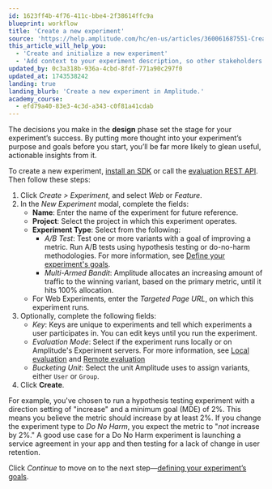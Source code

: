 ```yaml
---
id: 1623ff4b-4f76-411c-bbe4-2f38614ffc9a
blueprint: workflow
title: 'Create a new experiment'
source: 'https://help.amplitude.com/hc/en-us/articles/360061687551-Create-a-new-experiment'
this_article_will_help_you:
  - 'Create and initialize a new experiment'
  - 'Add context to your experiment description, so other stakeholders will understand it'
updated_by: 0c3a318b-936a-4cbd-8fdf-771a90c297f0
updated_at: 1743538242
landing: true
landing_blurb: 'Create a new experiment in Amplitude.'
academy_course:
  - efd79a40-83e3-4c3d-a343-c0f81a41cdab
---
```

The decisions you make in the **design** phase set the stage for your experiment’s success. By putting more thought into your experiment’s purpose and goals before you start, you’ll be far more likely to glean useful, actionable insights from it.

To create a new experiment, [install an SDK](/docs/sdks/experiment-sdks) or call the [evaluation REST API](/docs/apis/experiment/experiment-evaluation-api).  Then follow these steps:

1. Click *Create > Experiment*, and select *Web* or *Feature*.
2. In the *New Experiment* modal, complete the fields:
    - **Name**: Enter the name of the experiment for future reference.
    - **Project**: Select the project in which this experiment operates.
    - **Experiment Type**: Select from the following:
      - *A/B Test*: Test one or more variants with a goal of improving a metric. Run A/B tests using hypothesis testing or do-no-harm methodologies. For more information, see [Define your experiment's goals](/docs/feature-experiment/workflow/define-goals).
      - *Multi-Armed Bandit*: Amplitude allocates an increasing amount of traffic to the winning variant, based on the primary metric, until it hits 100% allocation.
    - For Web Experiments, enter the *Targeted Page URL*, on which this experiment runs.
3. Optionally, complete the following fields:
   - *Key*: Keys are unique to experiments and tell which experiments a user participates in. You can edit keys until you run the experiment.
   - *Evaluation Mode*: Select if the experiment runs locally or on Amplitude's Experiment servers. For more information, see [Local evaluation](/docs/feature-experiment/local-evaluation) and [Remote evaluation](/docs/feature-experiment/remote-evaluation)
   - *Bucketing Unit*: Select the unit Amplitude uses to assign variants, either `User` or `Group`.
4. Click **Create**.
  
For example, you've chosen to run a hypothesis testing experiment with a direction setting of "increase" and a minimum goal (MDE) of 2%. This means you believe the metric should increase by at least 2%. If you change the experiment type to *Do No Harm*, you expect the metric to "*not* increase by 2%." A good use case for a Do No Harm experiment is launching a service agreement in your app and then testing for a lack of change in user retention.

Click *Continue* to move on to the next step—[defining your experiment’s goals](/docs/feature-experiment/workflow/define-goals).